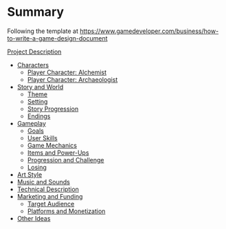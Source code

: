# Summary

Following the template at https://www.gamedeveloper.com/business/how-to-write-a-game-design-document

[Project Description]()

- [Characters]()
  - [Player Character: Alchemist]()
  - [Player Character: Archaeologist]()
- [Story and World]()
  - [Theme](story/theme.md)
  - [Setting](story/setting.md)
  - [Story Progression](story/progression.md)
  - [Endings](story/endings.md)
- [Gameplay]()
  - [Goals]()
  - [User Skills]()
  - [Game Mechanics]()
  - [Items and Power-Ups]()
  - [Progression and Challenge]()
  - [Losing]()
- [Art Style]()
- [Music and Sounds]()
- [Technical Description]()
- [Marketing and Funding]()
  - [Target Audience]()
  - [Platforms and Monetization]()
- [Other Ideas]()
